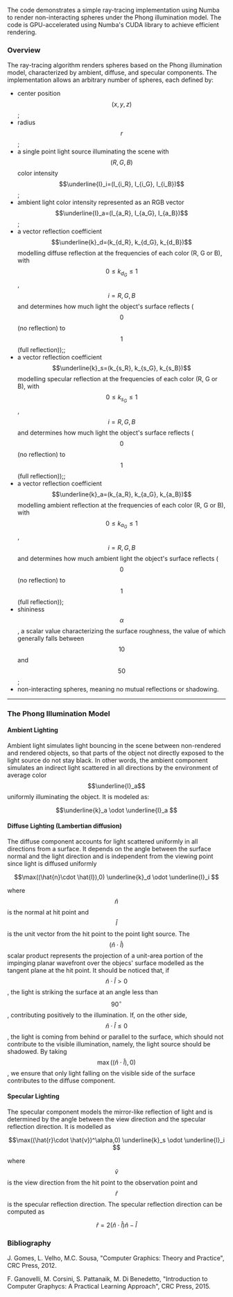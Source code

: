 <script type="text/javascript">
MathJax = {
  tex: {
    inlineMath: [['$', '$'], ['\\(', '\\)']],
    displayMath: [['$$', '$$'], ['\\[', '\\]']],
  }
};
</script>
<script type="text/javascript" async
  src="https://cdnjs.cloudflare.com/ajax/libs/mathjax/3.2.2/es5/tex-mml-chtml.js">
</script>

The code demonstrates a simple ray-tracing implementation using Numba to render non-interacting spheres under the Phong illumination model. The code is GPU-accelerated using Numba's CUDA library to achieve efficient rendering.

### Overview

The ray-tracing algorithm renders spheres based on the Phong illumination model, characterized by ambient, diffuse, and specular components. The implementation allows an arbitrary number of spheres, each defined by:

- center position $$(x, y, z)$$;
- radius $$r$$;
- a single point light source illuminating the scene with $$(R, G, B)$$ color intensity $$\underline{I}_i=(I_{i_R}, I_{i_G}, I_{i_B})$$;
- ambient light color intensity represented as an RGB vector $$\underline{I}_a=(I_{a_R}, I_{a_G}, I_{a_B})$$;
- a vector reflection coefficient $$\underline{k}_d=(k_{d_R}, k_{d_G}, k_{d_B})$$ modelling diffuse reflection at the frequencies of each color (R, G or B), with $$0\leq k_{d_G} \leq 1$$, $$i=R, G, B$$ and determines how much light the object's surface reflects ($$0$$ (no reflection) to $$1$$ (full reflection));;
- a vector reflection coefficient $$\underline{k}_s=(k_{s_R}, k_{s_G}, k_{s_B})$$ modelling specular reflection at the frequencies of each color (R, G or B), with $$0\leq k_{s_G} \leq 1$$, $$i=R, G, B$$ and determines how much light the object's surface reflects ($$0$$ (no reflection) to $$1$$ (full reflection));;
- a vector reflection coefficient $$\underline{k}_a=(k_{a_R}, k_{a_G}, k_{a_B})$$ modelling ambient reflection at the frequencies of each color (R, G or B), with $$0\leq k_{a_G} \leq 1$$, $$i=R, G, B$$ and determines how much ambient light the object's surface reflects ($$0$$ (no reflection) to $$1$$ (full reflection));
- shininess $$\alpha$$, a scalar value characterizing the surface roughness, the value of which generally falls between $$10$$ and $$50$$;
- non-interacting spheres, meaning no mutual reflections or shadowing.

---

### The Phong Illumination Model

#### Ambient Lighting
Ambient light simulates light bouncing in the scene between non-rendered and rendered objects, so that parts of the object not directly exposed to the light source do not stay black. In other words, the ambient component simulates an indirect light scattered in all directions by the environment of average color $$\underline{I}_a$$ uniformly illuminating the object. It is modeled as:

$$\underline{k}_a \odot \underline{I}_a $$

#### Diffuse Lighting (Lambertian diffusion)
The diffuse component accounts for light scattered uniformly in all directions from a surface. It depends on the angle between the surface normal and the light direction and is independent from the viewing point since light is diffused uniformly

$$\max((\hat{n}\cdot \hat{l}),0) \underline{k}_d \odot \underline{I}_i $$

where $$\hat{n}$$ is the normal at hit point and $$\hat{l}$$ is the unit vector from the hit point to the point light source. The $$(\hat{n}\cdot \hat{l})$$ scalar product represents the projection of a unit-area portion of the impinging planar wavefront over the objecs' surface modelled as the tangent plane at the hit point. It should be noticed that, if $$\hat{n}\cdot \hat{l}>0$$, the light is striking the surface at an angle less than $$90^\circ$$, contributing positively to the illumination. If, on the other side, $$\hat{n}\cdot \hat{l}\leq 0$$, the light is coming from behind or parallel to the surface, which should not contribute to the visible illumination, namely, the light source should be shadowed. By taking $$\max((\hat{n}\cdot \hat{l}),0)$$, we ensure that only light falling on the visible side of the surface contributes to the diffuse component.

#### Specular Lighting
The specular component models the mirror-like reflection of light and is determined by the angle between the view direction and the specular reflection direction. It is modelled as

$$\max((\hat{r}\cdot \hat{v})^\alpha,0) \underline{k}_s \odot \underline{I}_i $$

where $$\hat{v}$$ is the view direction from the hit point to the observation point and $$\hat{r}$$ is the specular reflection direction. The specular reflection direction can be computed as

$$\hat{r}=2(\hat{n} \cdot \hat{l})\hat{n}-\hat{l}$$

### Bibliography

J. Gomes, L. Velho, M.C. Sousa, "Computer Graphics: Theory and Practice", CRC Press, 2012.

F. Ganovelli, M. Corsini, S. Pattanaik, M. Di Benedetto, "Introduction to Computer Graphycs: A Practical Learning Approach", CRC Press, 2015.
